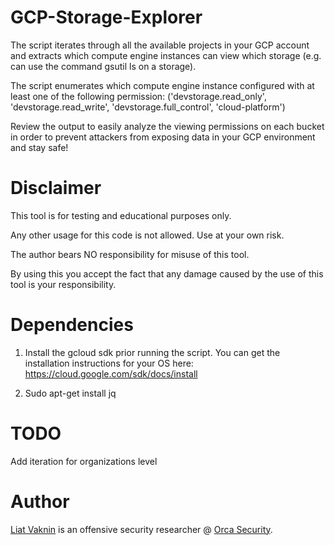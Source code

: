 # GCP-Storage-Explorer

The script iterates through all the available projects in your GCP account and extracts which compute engine instances can view which storage (e.g. can use the command gsutil ls on a storage).

The script enumerates which compute engine instance configured with at least one of the following permission:
('devstorage.read_only', 
'devstorage.read_write', 
'devstorage.full_control', 
'cloud-platform')

Review the output to easily analyze the viewing permissions on each bucket in order to prevent attackers from exposing data in your GCP environment and stay safe!

# Disclaimer
This tool is for testing and educational purposes only. 

Any other usage for this code is not allowed. Use at your own risk.

The author bears NO responsibility for misuse of this tool.

By using this you accept the fact that any damage caused by the use of this tool is your responsibility.

# Dependencies
1. Install the gcloud sdk prior running the script.
You can get the installation instructions for your OS here:
https://cloud.google.com/sdk/docs/install

2. Sudo apt-get install jq

# TODO
Add iteration for organizations level

# Author
<a href="https://twitter.com/ellicho007">Liat Vaknin</a> is an offensive security researcher @ <a href="https://twitter.com/orcasec?s=11">Orca Security</a>.

